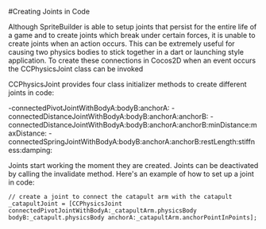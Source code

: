 #Creating Joints in Code

Although SpriteBuilder is able to setup joints that persist for the entire life of a game and to create joints which break under certain forces, it is unable to create joints when an action occurs.  This can be extremely useful for causing two physics bodies to stick together in a dart or launching style application.  To create these connections in Cocos2D when an event occurs the CCPhysicsJoint class can be invoked

CCPhysicsJoint provides four class initializer methods to create different joints in code:

-connectedPivotJointWithBodyA:bodyB:anchorA:
-connectedDistanceJointWithBodyA:bodyB:anchorA:anchorB:
-connectedDistanceJointWithBodyA:bodyB:anchorA:anchorB:minDistance:maxDistance:
-connectedSpringJointWithBodyA:bodyB:anchorA:anchorB:restLength:stiffness:damping:

Joints start working the moment they are created. Joints can be deactivated by calling the invalidate method. Here's an example of how to set up a joint in code:

	// create a joint to connect the catapult arm with the catapult
	_catapultJoint = [CCPhysicsJoint connectedPivotJointWithBodyA:_catapultArm.physicsBody bodyB:_catapult.physicsBody anchorA:_catapultArm.anchorPointInPoints];